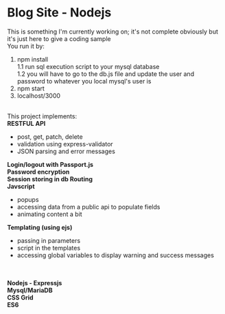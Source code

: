 # Blog Site - Nodejs
This is something I'm currently working on; it's not complete obviously but it's just here to give a coding sample<br>
You run it by:<br>
1.  npm install<br>
1.1 run sql execution script to your mysql database<br>
1.2 you will have to go to the db.js file and update the user and password to whatever you local mysql's user is <br>
2.  npm start<br>
3.  localhost/3000<br>
<br>
This project implements:
<br><b>RESTFUL API</b>

<ul> <li>post, get, patch, delete </li>
<li>validation using express-validator</li>
<li>JSON parsing and error messages</li></ul>

<b>Login/logout with Passport.js
<br>Password encryption
<br>Session storing in db
<b>Routing</b>
<br>Javscript</b>
<ul>
<li>popups
</li><li>accessing data from a public api to populate fields
</li><li>animating content a bit</li>
</ul>
<b>Templating (using ejs)</b>
<ul> 
  <li>passing in parameters</li>
  <li>script in the templates</li>
  <li>accessing global variables to display warning and success messages</li></ul>
<br>
<br>
<b>
Nodejs - Expressjs<br>
Mysql/MariaDB<br>
CSS Grid<br>
ES6
</b>
